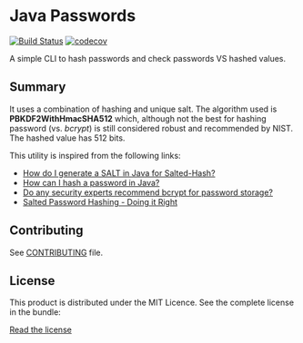# Java Passwords

[![Build
Status](https://secure.travis-ci.org/madmath03/password-cli.png)](https://travis-ci.org/madmath03/password-cli)
[![codecov](https://codecov.io/gh/madmath03/password-cli/branch/master/graph/badge.svg)](https://codecov.io/gh/madmath03/password-cli)

A simple CLI to hash passwords and check passwords VS hashed values.

## Summary

It uses a combination of hashing and unique salt. The algorithm used is **PBKDF2WithHmacSHA512** which, although not the best for hashing password (vs. *bcrypt*) is still considered robust and recommended by NIST. The hashed value has 512 bits. 

This utility is inspired from the following links: 

*   [How do I generate a SALT in Java for Salted-Hash?](https://stackoverflow.com/a/18143616)
*   [How can I hash a password in Java?](https://stackoverflow.com/a/2861125)
*   [Do any security experts recommend bcrypt for password storage?](https://stackoverflow.com/a/18143616)
*   [Salted Password Hashing - Doing it Right](https://crackstation.net/hashing-security.htm)


## Contributing
See [CONTRIBUTING](https://github.com/madmath03/password/blob/master/CONTRIBUTING.md) file.

## License
This product is distributed under the MIT Licence.
See the complete license in the bundle:

[Read the license](https://github.com/madmath03/password/blob/master/LICENSE)
